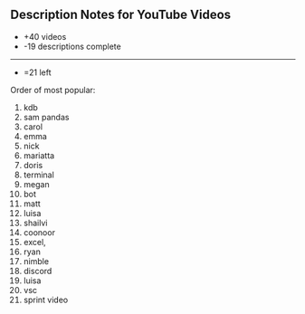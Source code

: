 ## Description Notes for YouTube Videos


- +40 videos
- -19 descriptions complete
------------------
- =21 left


Order of most popular:  
1. kdb
1. sam pandas
1. carol
1. emma
1. nick
1. mariatta
1. doris
1. terminal
1. megan
1. bot
1. matt
1. luisa
1. shailvi
1. coonoor
1. excel,
1. ryan
1. nimble
1. discord
1. luisa
1. vsc
1. sprint video
